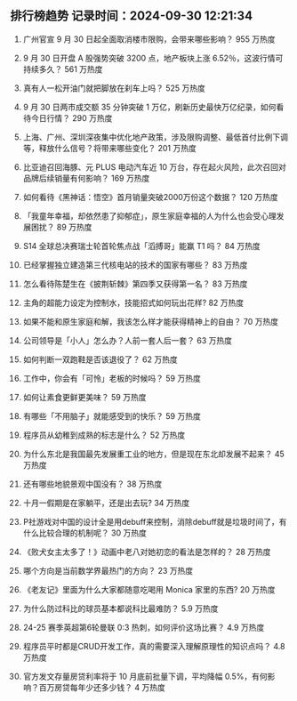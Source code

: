 
## 排行榜趋势 记录时间：2024-09-30 12:21:34
  
  1. 广州官宣 9 月 30 日起全面取消楼市限购，会带来哪些影响？ 955 万热度
    
  2. 9 月 30 日开盘 A 股强势突破 3200 点，地产板块上涨 6.52％，这波行情可持续多久？ 561 万热度
    
  3. 真有人一松开油门就把脚放在刹车上吗？ 525 万热度
    
  4. 9 月 30 日两市成交额 35 分钟突破 1 万亿，刷新历史最快万亿纪录，如何看待今日行情？ 290 万热度
    
  5. 上海、广州、深圳深夜集中优化地产政策，涉及限购调整、最低首付比例下调等，释放什么信号？将带来哪些变化？ 201 万热度
    
  6. 比亚迪召回海豚、元 PLUS 电动汽车近 10 万台，存在起火风险，此次召回对品牌后续销量有何影响？ 169 万热度
    
  7. ‌如何看待《黑神话：悟空》首月销量突破2000万份这个数据？ 120 万热度
    
  8. 「我童年幸福，却依然患了抑郁症」，原生家庭幸福的人为什么也会受心理发展困扰？ 89 万热度
    
  9. S14 全球总决赛瑞士轮首轮焦点战「滔搏哥」能赢 T1 吗？ 84 万热度
    
  10. 已经掌握独立建造第三代核电站的技术的国家有哪些？ 83 万热度
    
  11. 怎么看待陈楚生在《披荆斩棘》第四季又获得第一名？ 83 万热度
    
  12. 主角的超能力设定为控制水，技能招式如何玩出花样? 82 万热度
    
  13. 如果不能和原生家庭和解，我该怎么样才能获得精神上的自由？ 70 万热度
    
  14. 公司领导是「小人」怎么办？人前一套人后一套？ 63 万热度
    
  15. 如何判断一双跑鞋是否该退役了？ 62 万热度
    
  16. 工作中，你会有「可怜」老板的时候吗？ 59 万热度
    
  17. 如何让素食更鲜更美味？ 59 万热度
    
  18. 有哪些「不用脑子」就能感受到的快乐？ 59 万热度
    
  19. 程序员从幼稚到成熟的标志是什么？ 52 万热度
    
  20. 为什么东北是我国最先发展重工业的地方，但是现在东北却发展不起来？ 45 万热度
    
  21. 还有哪些地貌景观中国没有？ 38 万热度
    
  22. 十月一假期是在家躺平，还是出去玩? 34 万热度
    
  23. P社游戏对中国的设计全是用debuff来控制，消除debuff就是垃圾时间了，有什么比较合理的机制呢？ 30 万热度
    
  24. 《败犬女主太多了！》动画中老八对她初恋的看法是怎样的？ 28 万热度
    
  25. 哪个方向是当前数学界最热门的方向？ 23 万热度
    
  26. 《老友记》里面为什么大家都随意吃喝用 Monica 家里的东西? 20 万热度
    
  27. 为什么防过科比的球员基本都说科比最难防？ 5.9 万热度
    
  28. 24-25 赛季英超第6轮曼联 0:3 热刺，如何评价这场比赛？ 4.9 万热度
    
  29. 程序员平时都是CRUD开发工作，真的需要深入理解原理性的知识点吗？ 4.8 万热度
    
  30. 官方发文存量房贷利率将于 10 月底前批量下调，平均降幅 0.5%，有何影响？百万房贷每年少还多少钱？ 4 万热度
    